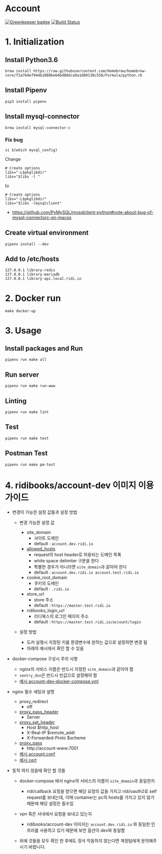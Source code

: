 # Account

[![Greenkeeper badge](https://badges.greenkeeper.io/ridi/account.svg)](https://greenkeeper.io/)
[![Build Status](https://travis-ci.org/ridi/account.svg?branch=master)](https://travis-ci.org/ridi/account)

# 1. Initialization

## Install Python3.6
```
brew install https://raw.githubusercontent.com/Homebrew/homebrew-core/f2a764ef944b1080be64bd88dca9a1d80130c558/Formula/python.rb
```

## Install Pipenv
```
pip3 install pipenv
```

## Install mysql-connector
```
brew install mysql-connector-c
```

### Fix bug
```
vi $(which mysql_config)
```

Change 
```
# Create options
libs="-L$pkglibdir"
libs="$libs -l "
```
to 
```
# Create options
libs="-L$pkglibdir"
libs="$libs -lmysqlclient"
```
- https://github.com/PyMySQL/mysqlclient-python#note-about-bug-of-mysql-connectorc-on-macos


## Create virtual environment
```
pipenv install --dev
```


## Add to /etc/hosts
```
127.0.0.1 library-redis
127.0.0.1 library-mariadb
127.0.0.1 library-api.local.ridi.io
```

# 2. Docker run
```
make docker-up
```


# 3. Usage

## Install packages and Run
```
pipenv run make all
```

## Run server
```
pipenv run make run-www
```


## Linting
```
pipenv run make lint
```

## Test
```
pipenv run make test
``` 

## Postman Test
```
pipenv run make pm-test
```

# 4. ridibooks/account-dev 이미지 이용 가이드
- 변경이 가능한 설정 값들과 설정 방법
    - 변경 가능한 설정 값
        - site_domain
            - 사이트 도메인
            - default : `account.dev.ridi.io`
        - [allowed_hosts](https://docs.djangoproject.com/en/2.1/ref/settings/#std:setting-ALLOWED_HOSTS)
            - request의 host header로  허용되는 도메인 목록
            - white space delimiter 구분을 한다
            - 특별한 경우가 아니라면 `site_domain`과 같아야 한다
            - default : `account.dev.ridi.io account.test.ridi.io`
        - cookie_root_domain
            - 쿠키의 도메인
            - default : `.ridi.io`
        - store_url
            - store 주소
            - default : `https://master.test.ridi.io`
        - ridibooks_login_url
            - 리디북스의 로그인 페이지 주소
            - default : `https://master.test.ridi.io/account/login`

    - 설정 방법
        - 도커 실행시 지정된 키를 환경변수에 원하는 값으로 설정하면 변경 됨
        - 아래의 예시에서 확인 할 수 있음

- docker-compose 구성시 주의 사항
    - nginx의 서비스 이름은 반드시 지정한 `site_domain`과 같아야 함
    - `sentry_dsn`은 반드시 빈값으로 설정해야 함
    - [예시 account-dev-docker-compose.yml](https://github.com/ridi/account/blob/master/accoutn-dev-docker-compose.yml)

- nginx 필수 세팅과 설명
    - proxy_redirect
        - off
    - [proxy_pass_header](http://nginx.org/en/docs/http/ngx_http_proxy_module.html#proxy_pass_header)
        - Server
    - [proxy_set_header](http://nginx.org/en/docs/http/ngx_http_proxy_module.html#proxy_set_header)
        - Host $http_host
        - X-Real-IP $remote_addr
        - X-Forwarded-Proto $scheme
    - [proxy_pass](http://nginx.org/en/docs/http/ngx_http_proxy_module.html#proxy_pass)
        - http://account-www:7001
    - [예시 account.conf](https://github.com/ridi/account/blob/master/docs/dev/nginx/account.conf)
    - [예시 cert](https://github.com/ridi/account/blob/master/docs/dev/cert/)
    

- 동작 하지 않을때 확인 할 것들
    - docker-compose 에서 nginx의 서비스의 이름이 `site_domain`과 동일한지
        - ridi/callback 요청을 받으면 해당 요청의 값을 가지고 ridi/oauth2로 self request를 보내는데, 이때 container는 pc의 hosts를 가지고 있지 않기 때문에 해당 설정은 필수임
    - vpn 혹은 사내에서 요청을 보내고 있는지
        - ridibooks/account-dev 이미지는 `account.dev.ridi.io` 와 동일한 인프라를 사용하고 있기 때문에 보안 옵션이 dev와 동일함

    - 위에 것들을 모두 확인 한 후에도 정삭 작동하지 않는다면 계정팀에게 문의해주시기 바랍니다.
